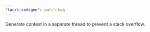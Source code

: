 ```yaml
---
"tauri-codegen": patch:bug
---
```


Generate context in a separate thread to prevent a stack overflow.
